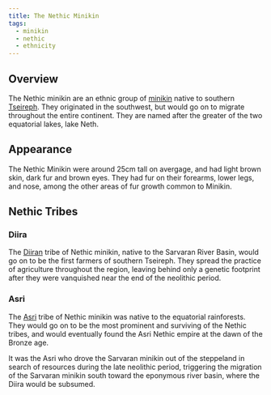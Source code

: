 ```yaml
---
title: The Nethic Minikin
tags:
  - minikin
  - nethic
  - ethnicity
---
```

## Overview
The Nethic minikin are an ethnic group of [minikin](fauna/minikin.md) native to southern [Tseireph](lore/2nd-realm/tseireph.md). They originated in the southwest, but would go on to migrate throughout the entire continent. They are named after the greater of the two equatorial lakes, lake Neth.
## Appearance
The Nethic Minikin were around 25cm tall on avergage, and had light brown skin, dark fur and brown eyes. They had fur on their forearms, lower legs, and nose, among the other areas of fur growth common to Minikin.
## Nethic Tribes
### Diira
The [Diiran](lore/2nd-realm/nethic/diira.md) tribe of Nethic minikin, native to the Sarvaran River Basin, would go on to be the first farmers of southern Tseireph. They spread the practice of agriculture throughout the region, leaving behind only a genetic footprint after they were vanquished near the end of the neolithic period.
### Asri
The [Asri](lore/2nd-realm/nethic/naharsi*.md) tribe of Nethic minikin was native to the equatorial rainforests. They would go on to be the most prominent and surviving of the Nethic tribes, and would eventually found the Asri Nethic empire at the dawn of the Bronze age.

It was the Asri who drove the Sarvaran minikin out of the steppeland in search of resources during the late neolithic period, triggering the migration of the Sarvaran minikin south toward the eponymous river basin, where the Diira would be subsumed.